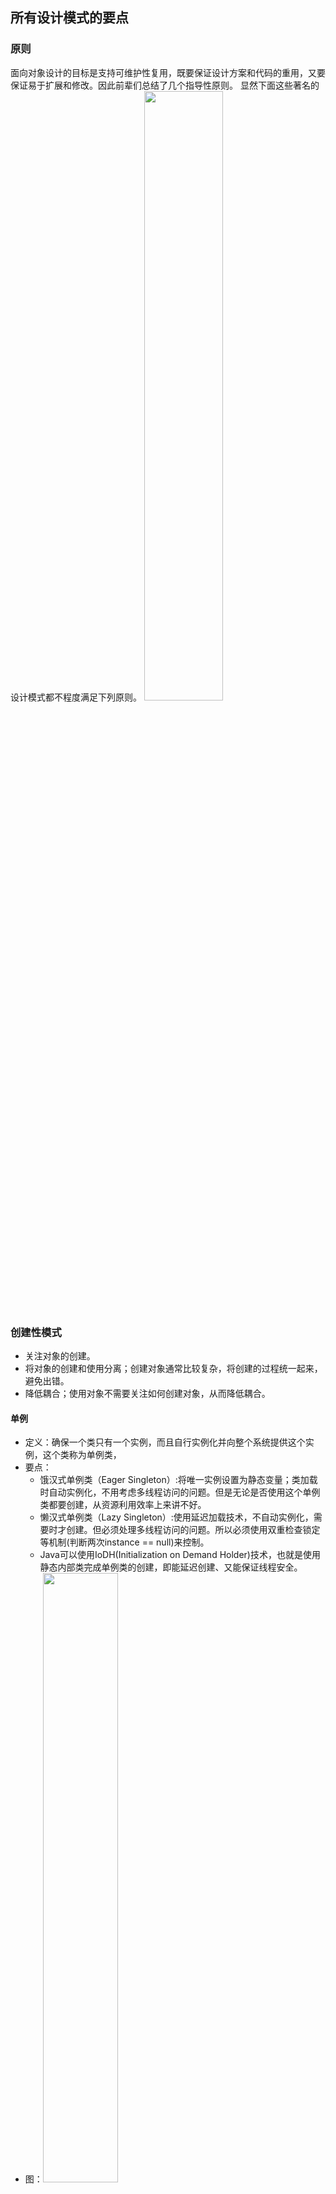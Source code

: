 ## 所有设计模式的要点

### 原则
面向对象设计的目标是支持可维护性复用，既要保证设计方案和代码的重用，又要保证易于扩展和修改。因此前辈们总结了几个指导性原则。
显然下面这些著名的设计模式都不程度满足下列原则。
<img src="https://github.com/zhangyang27/blogs/raw/master/images/OOP_principle_llsaf.png" width="50%" height="50%">

### 创建性模式
* 关注对象的创建。
* 将对象的创建和使用分离；创建对象通常比较复杂，将创建的过程统一起来，避免出错。
* 降低耦合；使用对象不需要关注如何创建对象，从而降低耦合。

#### 单例
* 定义：确保一个类只有一个实例，而且自行实例化并向整个系统提供这个实例，这个类称为单例类，
* 要点：
	* 饿汉式单例类（Eager Singleton）:将唯一实例设置为静态变量；类加载时自动实例化，不用考虑多线程访问的问题。但是无论是否使用这个单例类都要创建，从资源利用效率上来讲不好。
	* 懒汉式单例类（Lazy Singleton）:使用延迟加载技术，不自动实例化，需要时才创建。但必须处理多线程访问的问题。所以必须使用双重检查锁定等机制(判断两次instance == null)来控制。
	* Java可以使用IoDH(Initialization on Demand Holder)技术，也就是使用静态内部类完成单例类的创建，即能延迟创建、又能保证线程安全。
* 图：<img src="https://github.com/zhangyang27/blogs/raw/master/images/singleton_uml_gjj.png" width="50%" height="50%">
* 场景：系统只需要一个实例对象（比如序列号生成器、资源管理器或者资源太大而只能有一个对象）
* 例子：Windows任务管理器；负载均衡器；数据库连接池；[java.lang.Runtime#getRuntime()](http://docs.oracle.com/javase/8/docs/api/java/lang/Runtime.html#getRuntime%28%29); [java.awt.Desktop#getDesktop()](http://docs.oracle.com/javase/8/docs/api/java/awt/Desktop.html#getDesktop--); [java.lang.System#getSecurityManager()](http://docs.oracle.com/javase/8/docs/api/java/lang/System.html#getSecurityManager--)
* [code](java_design_pattern_code/src/singleton)
* 优点：因为内存中只有一个对象，节约了资源，提高了性能；可以依据需求创建可变数目的实例（多例类）；
* 缺点：没有抽象层，扩展困难；单例类责任过重，又负责创建，又负责提供业务方法；面向对象的语言都提供了垃圾回收技术，如果唯一实例长期不被使用而又被回收了的话，下次调用又将重新实例化，但之前单例对象的状态会丢失。


#### 简单工厂
* 定义：定义一个工厂类，它可以根据参数的不同返回不同类的实例，被创建的实例通常都具有共同的父类。因为在简单工厂模式中用于创建实例的方法是静态方法，因为又将简单工厂模式称为静态工厂方法。
* 要点：
	* 创建对象的工具
	* 简单工程的静态创建实例的方法是当需要什么的时候，只需要传入正确的参数，就可以获得所需的对象，无须知道更其创建的细节。
	* 与对象相关的职责通常有三种。对象本身的职责，使用对象的职责，和创建对象的职责。注意把使用对象和创建对象到不同的类里，所以就需要工厂类来负责创建对象。很明显的好处在于：如果创建对象的过程比较复杂的话(通常就是很复杂)，创建的代码只会出现在工厂类里，而不会散落在不同的客户端代码中。
	* 对象创建的方法：
		* new 关键字
		* 使用反射机制
		* 使用clone()方法
		* 通过专门的工厂类
	* 并非每一个类都需要配备工厂类，如果产品类本身比较简单，变数也不多，构造也很简单，那么无须提供工厂类。
* 标准版图：<img src="https://github.com/zhangyang27/blogs/raw/master/images/simple_factory_llkj.png" width="50%" height="50%">
* 简化版图：<img src="https://github.com/zhangyang27/blogs/raw/master/images/simple_factory_djlf.png" width="50%" height="50%">
* 场景：工厂类负责创建的对象较少时；客户端只需要知道传入的参数，而不需要了解创建对象的过程时都可以使用简单工厂。
* 例子：比如不同图（柱状图、曲线图...）的对象的创建；据说某些JDK的类库和框架，等我去发现吧。
* [code](java_design_pattern_code/src/simpleFactory)
* 优点：实现了对象创建和使用的分离，客户端仅仅负责消费产品，避免了很多不必要的代码；客户端无需知道所需产品类名，只需要记得工厂类所需的参数即可，一定程度上减少使用者的记忆量。创建的对象在多处需要使用时，不必在客户端重复创建对象所需的复杂的代码。
* 缺点：工厂类集中的产品的生产逻辑，负担过重，一旦出问题，整个系统受到影响；增加类的个数，增加了系统的复杂性与理解难度。系统扩展时，添加新产品类时，必须修改工厂类的代码，不利于系统扩展和维护。

#### 工厂方法
* 定义：定义一个用于创建对象的接口，让子类决定将哪个类实例化。工厂方法模式让一个类的实例化延迟到其子类。
* UML图：<img src="https://github.com/zhangyang27/blogs/raw/master/images/factory_pattern_uml_picture_jjj.png" width="50%" height="50%">
* 场景：当一个类的初始化过程非常复杂和用户可能经常替换类似的类时使用工厂方法。
	* 疑点：书上说初始化过程复杂时，如果将多数代码都写在构造方法内，将造成构造函数庞大，不利于代码的修改和维护。这一点我不太懂，为什么构造方法内的代码多了就不利于修改了呢？
	* 要点：其实工厂方法和简单工厂方法都解决了同样的问题：避免复杂的创建对象的过程的代码散落各处，而工厂方法还解决了每次增加新产品类都要修改简单工厂方法的代码和简单工厂方法内一堆堆if else的问题。
* 例子：不同的日志记录器（比如通过文件记录还是数据库记录）；
* [code](java_design_pattern_code/src/composite)
* 优点：工厂方法对客户端隐藏了具体产品类被实例化的细节，客户端只关心工厂即可。加入新产品时，只需要添加新的产品类和工厂类接口，符合开闭原则。
* 缺点：类个数成对增加，可能增加系统的复杂性；由于考虑到系统的扩展性，引入了抽象层，客户端面向接口编程，增加了系统的抽象性和理解难度，还设计DOM技术和反射技术。


#### 抽象工厂
* 定义：提供一个创建一系列相关或相互依赖对象的接口，而无须指定它们具体的类。
	* `而无须指定它们具体的类`的理解：以界面皮肤库为例，在抽象工厂的创建产品的方法内只需要指名返回的抽象类型（比如按钮、文本框），而不用指名具体到底哪种风格的产品，具体可以延迟到子类去实现。
* UML图：<img src="https://upload.wikimedia.org/wikipedia/commons/9/9d/Abstract_factory_UML.svg" width="50%" height="50%">
* 产品族与产品结构：
	* 产品族：海尔公司生产海尔冰箱、海尔空调、海尔电视，海尔牌电器属于一个产品族。同一风格的皮肤界面产品族往往同时出现：比如按钮、文本框、窗口等。抽象工厂的每个实现类具体工厂就是用于生产同一族的产品。
	* 产品结构：海尔电视、TCL电视、长虹电视，都属于电视这个类别，电视称为一个产品结构。
	* 图：<img src="https://github.com/zhangyang27/blogs/raw/master/images/abstract_factory_djfdjf.png" width="50%" height="50%">
* 场景：需要将对象的创建和使用解耦；系统可以用很多产品族，但是每次只会使用一个产品族；同一个族的产品有会在某种共同的条件下(某种操作系统下)一起使用；产品稳定后不会频繁更改产品的等级结构。
* 例子：界面皮肤库（就是不同的界面风格）；
* [code](java_design_pattern_code/src/abstractFactory)
* 优点：抽象工厂只规定需要生成什么，而具体的生产交给了具体工厂，实现了隔离，更换时只需要更换具体工厂即可；能保证同一产品族的产品一起工作；方便增加产品族。
* 缺点：如果新增产品结构将会带来巨大的麻烦。

#### 原型模型
* 定义：使用原型实例指定创建对象的种类，并且通过克隆这个原型对象创建新的对象。
	* 克隆出来的对象是全新的对象，在内存中有新的地址。
	* java中有Cloneable接口，实现了该接口的类的对象可以调用clone()方法会返回一个复制的实例。
	* 深克隆与浅克隆：在java中数据类型分为基本（值）类型和引用类型，值类型包括int/double/byte/boolean/char等基本类型；引用类型包括类、接口、数组。浅克隆时，值类型将复制一份全新的数据给克隆对象，而引用类型会将成员变量的内存地址复制给克隆对象。对于引用类型而言，原对象与克隆对象虽然不同，但是成员变量是相同。避免这个问题的方法是深克隆，而java的深克隆需要借助序列化(先将对象序列化，再反序列创建一个克隆对象)来完成。
* UML图：<img src="https://upload.wikimedia.org/wikipedia/commons/1/14/Prototype_UML.svg" width="50%" height="50%">
*  原型模型管理器：
	* 定义：将多个原型对象存储在一个集合中供客户端使用，它是一个专门负责克隆对象的工厂，其中定义了一个集合用于存储原型对象，如果需要某个原型对象的一个克隆，可以通过复制集合中对应的原型来获得。
	* 场景：公司有许多办公文档，可行性分析报告、立项建议书、软件需求说明书、项目进展报告等，系统中就可以用一个集合保存这些原型对象，需要时克隆一份给客户端。
	* 为什么不直接new呢?可以想象两份报告都是word文档（同一个类），但某些部分已经被填写了不同的内容了（比如标题），new了之后还得填写内容，但是克隆就不用了。
* 场景：创建新对象的成本大时，使用原型模式只需要克隆对象再修改一下成员变量即可。需要保存对象状态时。需要避免工厂类创建对象的繁琐时，而该的实例对象只有一个或几个类似的对象时，使用clone比new方便。
* 例子：大同小异的工作周报（每周周报类似，只有部分地方需要修改）；Ctrl + C 和 Ctrl + V。
* [code](java_design_pattern_code/src/composite)
* 优点：创建一个新对象的实例比较复杂时，使用原型模式可以简化对象的创建。与工厂创建对象需要提供工厂类相比，原型模式简化了代码和创建过程。可以使用深克隆来保存对象状态。
* 缺点：每个类都需要配备克隆方法；当多个对象嵌套引用的情况时，为了完成深克隆将使每一层的类都支持深克隆，实现起来比较麻烦。


### 结构型模式
* 关注如何组织类与对象，形成某种结构。

#### 组合
* 定义：组合多个对象形成树形结构以表示具有"整体-部分"关系的层次结构。
* 图：<img src="https://upload.wikimedia.org/wikipedia/commons/5/5a/Composite_UML_class_diagram_%28fixed%29.svg" width="50%" height="50%">
* 场景：面对树形结构（指不同元素和容器的结构，容器可以包含容器，也可以包含元素）时可采用的模式，比如不同文件与文件夹、GUI中不同的样式与容器、应用程序的菜单栏。
* 例子：杀毒软件即能对文件杀毒，又能文件夹杀毒，对文件夹杀毒时，会递归杀掉里面的所有文件和文件夹，这时就有一个树形结构需要被处理。
* [code](java_design_pattern_code/src/composite)
* 优点：对树形结构的有效控制，方便新增。

#### 装饰
* 定义：动态地给一个对象增加一些额外的职责，就增加对象功能来说，装饰模式比生成子类实现更灵活。
* 图：<img src="https://upload.wikimedia.org/wikipedia/commons/e/e9/Decorator_UML_class_diagram.svg" width="50%" height="50%">
* 场景：不影响其它对象，以动态、透明的方式给单个对象添加职责。当采用继承不利于系统扩展时（导致子类过多或被定义为final的类），采用装饰模式。
* 例子：给汉堡加调理，不影响汉堡被吃的功能，还能使得味道更好；给毛坯房装修，不影响毛坯房居住的功能，能使居住条件更好；GUI应用中窗口增加滚动条；某个函数需要插入日志、性能测试；
* [code](java_design_pattern_code/src/decorator)
* 优点：灵活扩展类的功能；多次装饰；具体构件类和装饰类独立变化，互不影响；
* 缺点：排错难。

#### 外观
* 定义：外部与一个子系统的通信通过一个统一的外观角色进行，为子系统中的一组接口提供一个一致的入口，外观模式定义了一个高层接口，这个接口使得这个子系统更加易用。
* 图：<img src="https://upload.wikimedia.org/wikipedia/en/5/57/Example_of_Facade_design_pattern_in_UML.png" width="50%" height="50%">
* 场景：多个业务类通常作为整体出现时，客户类不逐一与业务类通信协作，而只与引入的一个外观类通信协作，由外观类负责与多个业务类通信协作；作为复杂（子）系统的入口出现；层次化结构中，每层都有一个外观类，降低层与层之间的耦合。
* 例子：为了吃饭，我可做饭（买菜、切菜、煮饭、炒菜...），但我也可以到餐馆吃饭，餐馆直接提供了可以吃的饭菜，可以认为餐馆就是外观类。
* [code](java_design_pattern_code/src/facade)
* 优点：客户端与子系统解耦；子系统的变化不会影响到客户端；多个客户端都可调用外观类（即可获得复杂子系统的功能）；
* 缺点：实际上很难限制客户端直接使用子系统；

#### 享元
* 定义：运用共享技术有效地支持大量细粒度对象的复用。
* 图：<img src="https://github.com/zhangyang27/blogs/raw/master/images/flyweight_pattern.png" width="50%" height="50%">
* 场景：系统需要大量使用相同或相似对象时，利用享元模式可以实现对象的多次复用。将变化的部分作为外部状态，不变的部分作为内部状态。以字符串为例，每个字符的内容是不变的，但是字符的位置是变化的。
* 例子：[java.lang.Integer.valueOf](http://stackoverflow.com/questions/6521067/why-is-java-lang-integer-valueof-a-flyweight-pattern)；实际上我觉得享元模式大量使用，比如字符串(符合定义中的细粒度)、线程池、数据库连接池，都有享元的思想。
* [code](java_design_pattern_code/src/flyweight)
* 优点：节约内存。
* 缺点：使用系统复杂；需要准确区分对象的内部和外部状态。

#### 代理
* 定义：给某个对象提供一个代理，并由代理控制对该对象的访问。(Provide a surrogate or placeholder for another object to control access to it.)
* 图：<img src="https://upload.wikimedia.org/wikipedia/commons/thumb/7/75/Proxy_pattern_diagram.svg/800px-Proxy_pattern_diagram.svg.png" width="50%" height="50%">
* 场景：为了远程调用的代理、为了缓存的代理、为了保护（权限）的代理、为了额外的操作（比如计数器）的代理、为了创建耗时对象的代理（延迟初始化）。
* 例子：代购、翻译、分布式系统的远程API调用、代理服务器、反向代理服务器
* [code](java_design_pattern_code/src/proxy)
* 优点：客户端针对抽象编程，方便更换代理；远程代理可以将耗费资源的操作移到性能更好的服务器上，提高整体效率；
* 缺点：有了代理速度变慢；代理类的实现可能异常复杂：比如远程代理。
* 与装饰模式的区别：代理模式增加全新的功能、装饰模式增加相关功能；代理模式还控制了对代理对象的访问，而装饰只是对对象加功能。

#### 行为型模式
* 关注对象之间的交互、通信、协作，明确对象的职责。
* （我现在看来好深奥 2017-02-04 17:49:07 ）

#### 职责链
* 定义：避免请求者与接收者耦合；让多个有机会接受请求的对象组成链条，沿着链条传送请求，直到有对象处理它为止。
* 图：<img src="https://github.com/zhangyang27/blogs/raw/master/images/chain.png" width="50%" height="50%">
* 场景：多个对象可以处理同一请求时可以应用职责链模式；需要动态组合一组对象来处理请求时可以使用职责链模式。
* 例子：斗地主出牌时（一个一个确认出牌）；请假、报销的审批过程（领导无法批准的则由更高级的领导审批）；Web应用对请求的过滤器；
* [code](java_design_pattern_code/src/chain)
* 优点：职责链更为灵活，能够动态的增加或者修改职责链上的对象；
* 缺点：职责链过长时响应慢、调试难、性能差；建链不当，会死循环；配置错误的话，请求可能不被任何处理对象处理；

#### 命令
* 定义：将请求封装成对象，客户端可以使用注入参数的方式 ( setCommand ) 指定不同的请求(即命令)。方便实现请求排队、请求日志，方便地支持了备份和撤销功能。
* 图：<img src="https://upload.wikimedia.org/wikipedia/commons/b/bf/Command_pattern.svg" width="50%" height="50%">
* 场景：请求发送者和接收者解耦；请求发送者和请求（命令）可以用不同的生命周期，发送者不在了，命令依然存在；需要请求（命令）队列要调用多个接收者；系统需要支持（请求）命令的撤销或者恢复，在网站部署、数据库备份方面我觉得很有意义；需要与组合模式一起形成命令的树形结构（称为宏命令）
* 例子：开关连着电线，电线连着电灯，电线也可以连着排气扇；电线就是命令，换电器只需要换线即可；不同的按钮有着不同的功能，按钮的功能可以随意切换，就是因为将按钮的请求单独封装成了对象，从而使用了对象模式。

	<img src="https://github.com/zhangyang27/blogs/raw/master/images/command_pattern.png" width="20%" height="20%">

* [code](java_design_pattern_code/src/command_pattern)
* 优点：降低系统耦合度；容易增加新的命令；方便设计命令队列和宏命令（组合命令）；为命令的撤销和恢复提供了一种实现方案。
* 缺点：类多，每一个命令都需要一个类，导致系统变得复杂。


#### 解释器
* 定义：定义一个语言的文法，并建立一个解释器来解释该语言的句子，这里的"语言"是指使用规定格式和语法的代码。
* 补充：
	* 为了理解解释器，需要补充一些文法规则的知识，通常一种语言都会有终结符和非终结符。终结符不可分割，而非终结符由若干个终结符来组成。如"1+2+3-4+1"，其语法规则如下：
	* `expression ::= value | operation`
	* `operation ::= expression '+' expression | expression '-' expression`
	* `value ::= an integer`
* UML图	
	* <img src="https://upload.wikimedia.org/wikipedia/commons/b/bc/Interpreter_UML_class_diagram.svg" width="50%" height="50%">
	* TerminalExpression实现了对文法中终结符的解释；NonterminalExpression实现了对非终结表达符的解释，其可能再包含非终结表达符，所以一般由递归完成。Context环境类保存一些额外的全局信息和公共方法。
	* 每一个终结符或者非终结符都会有一个类与之对应。
* 场景：某些情况下，为了能够更好的描述某些特定(重复)的问题，可以创建一种新的语言，这些语言拥有自己的表达式和结构，即文法规则，这些问题的实例将对应为语言的句子，这里可以用解释器模型来设计新的语言。但注意文法规则不能太复杂，并且对执行效率要求不高。
* 例子：正则表达式；XML文档解释领域；SQL语句；对于解释字符串"1+3+1-4"（注意这是字符串，如果作为数值表达式的话，编程语言可以直接识别)，如果编程语言是面向对象的，那么我们可以利用解释器模式写一套规则来解释"1+3+1-4"，完成计算。
* [code](java_design_pattern_code/src/Interpreter)
* 优点：因为每个文法规则都用单独的一个类来表示，易于改变和扩展文法，比如增加新的解释表达式。我觉得这个模式将解释器的问题描述的特别清楚，代码怎么写，写在哪都有章可循。
* 缺点：文法复杂的情况下，规则多，类就多，难以管理和维护。因为由大量的循环和递归调用，所以执行效率低。


#### 迭代器
* 定义：提供一种方法来访问数据聚合对象，而不用暴露这个对象的内部表示（我认为是属性），别名为游标。
* 图：<img src="https://upload.wikimedia.org/wikipedia/commons/1/13/Iterator_UML_class_diagram.svg" width="50%" height="50%">
* 场景：访问聚合对象的内容时无需暴露它的内部实现，客户端不需要知道内部实现细节；当需要为一个聚合对象提供多种遍历方式时可以采用迭代器模式；可以为不同的聚合结构提供一个统一的访问接口，但是接口的实现类可以按需提供不同的遍历方式。
* 例子：电视机是一个频道容器，遥控器实现了对电视机内频道的遍历。java的List和Set都实现了Collection接口，而Collection接口又实现了Iterable接口，所以实现了Collection接口的都实现了迭代器。
* [code](java_design_pattern_code/src/iterator)
* 优点：支持以不同的方式遍历对象，需要新的遍历方式时只需添加一个迭代器的实现类。简化了聚合类。引入了抽象层，增加聚合类和迭代器类都非常方便。
* 缺点：存储数据和遍历数据的职责分离，类的个数成对增加。抽象类的设计难度大，就像刚开始Iterator没有考虑到逆向遍历。

#### 中介者
* 定义：用一个中介对象来封装一系列的对象交互，中介者使各对象不需要显式地相互引用，从而使其耦合松散，而且可以独立地改变它们之间的交互。又称调停者模式。
* 图：<img src="https://upload.wikimedia.org/wikipedia/commons/e/e4/Mediator_design_pattern.png" width="50%" height="50%">
* 场景： 对象之间的引用关系复杂；一个对象由于引用了其它多个对象并直接通信，导致难以复用时可以使用中介者模式；
* 图：<img src="https://github.com/zhangyang27/blogs/raw/master/images/mediator_pattern1_asldjf.png" width="50%" height="50%">
* 例子：QQ群，群作为一个中介者，传递了一个用户对其它所有用户说的话，而不需要用户逐一告诉每个用户。在GUI控件库中比较多，比如点了这按钮，另一个列表也会变的情况。All scheduleXXX() methods of [java.util.Timer](http://docs.oracle.com/javase/8/docs/api/java/util/Timer.html)；[java.util.concurrent.Executor#execute()](http://docs.oracle.com/javase/8/docs/api/java/util/concurrent/Executor.html#execute-java.lang.Runnable-)；submit() and invokeXXX() methods of [java.util.concurrent.ExecutorService](http://docs.oracle.com/javase/8/docs/api/java/util/concurrent/ExecutorService.html); scheduleXXX() methods of [java.util.concurrent.ScheduledExecutorService](http://docs.oracle.com/javase/8/docs/api/java/util/concurrent/ScheduledExecutorService.html); [java.lang.reflect.Method#invoke()](http://docs.oracle.com/javase/8/docs/api/java/lang/reflect/Method.html#invoke-java.lang.Object-java.lang.Object...-) 
* [code](java_design_pattern_code/src/mediator)
* 优点：简化了对象间的交互，使得对象之间的关系更易理解，将同事间多对多的关系转化为了一对的关系（星型结构）。增加新的中介者（新的交互方式）和新的同事都非常方便；使得同事类可以重用。
* 缺点：中介者类中包含大量同事交互细节，导致具体中介者类非常复杂，难以维护。
* 点评：怎么我感觉就是挪了一下代码的位置了，本来要写在每一个同事类里的代码，都转移到中介类里了，但确实是免去了同事类之间的引用。

#### 备忘录
* 定义：在不破坏封装的前提下，捕获一个对象的内部状态，并在该对象之外保存这个状态，这样可以在以后将对象恢复到原先保存的状态。
* UML图：
	* Originator类其内部状态需要被储存或者利用备忘录储存的状态恢复；Memento类是Originator的备份模板（里面的属性将参考Originator类，可能是所有属性、也可能是部分属性），生成一个对象表示一次备份；Caretaker用于保存备忘录。
	* <img src="https://github.com/zhangyang27/blogs/raw/master/images/memento_pattern_gjj.png" width="50%" height="50%">
* 场景：当业务需要倒退(撤销)到某一个历史状态时，如下图，使用此模式。防止外界对象破坏对一个对象的历史状态的封装性。
* 图：<img src="https://github.com/zhangyang27/blogs/raw/master/images/memento_pattern_saf.png" width="50%" height="50%">
* 例子：棋类的悔棋。[java.util.Date](http://docs.oracle.com/javase/8/docs/api/java/util/Date.html)
* [code](java_design_pattern_code/src/Memento)
* 优点：提供了一种状态恢复的实现机制；备忘录实现了对信息的封装，一个备忘录对象是一种原发器对象状态的表示，不会被其它代码改动。 
* 缺点：耗费资源，如果原发器类的成员变量太多，多次保存就需要占用大量内存。
* 难点：如何实现多次撤销？如果在多次撤销过程中发生了分支该如何处理？

#### 观察者
* 定义：定义对象之间的一种一对多依赖关系，使得每当一个对象状态发生变化时，其相关依赖对象皆能得到通知并自动更新。观察者模式的别名有发布-订阅 (Publish/Subscribe)模式、模型-视图(Model/View)模式，源-监听(Source/Listener)模式或从属者(Dependents)模式。
* 图：<img src="https://upload.wikimedia.org/wikipedia/commons/thumb/8/8d/Observer.svg/854px-Observer.svg.png" width="50%" height="50%">
* 场景：一个对象的状态行为发生变化将导致其它对象的状态或者行为发生变化；需要触发链时，A对象的行为影响了B对象，B对象的行为影响了C对象时，也可以用观察者模式来创建。
* 例子：红灯停，绿灯走中，信号灯是观察目标，汽车是观察者。MVC架构应用了观察者模式；[java.util.Observer](http://docs.oracle.com/javase/8/docs/api/java/util/Observer.html)；[java.util.EventListener](http://docs.oracle.com/javase/8/docs/api/java/util/EventListener.html)；[javax.servlet.http.HttpSessionBindingListener](http://docs.oracle.com/javaee/7/api/javax/servlet/http/HttpSessionBindingListener.html)
* [code](java_design_pattern_code/src/Observer)
* 优点：表示层和数据层的分离，定义了稳定的消息更新机制；观察者模式支持广播通信，观察目标会向所有已经注册的观察者发送通知；符合开闭原则，增加新的观察者无需要修改原有系统代码。
* 缺点：如果一个观察目标的观察者太多，通知所有观察者将花费不少时间。如果观察者和观察目标之间有循环依赖，那么会造成死循环。
* 要点：JDK有Observable类和Observer接口对观察者模式提供了支持。

#### 状态
* 定义：允许一个对象在其内部状态改变时改变它的行为，对象看起来似乎修改了它的类。
* 图：<img src="https://upload.wikimedia.org/wikipedia/commons/e/e8/State_Design_Pattern_UML_Class_Diagram.svg" width="50%" height="50%">
	* 注意环境类（context）拥有状态对象，状态的切换有可能在环境类里发生，也有可能在具体状态类的业务代码中判断环境类的属性来切换状态。
	* 理解环境类的存在，可以用一个例子：一个银行帐号有多个状态（透支、正常），银行帐号就是环境类，而不同的状态会形成状态类，银行帐号拥有状态类，银行帐号拥有属性余额，状态类会在业务代码里根据余额来切换状态。
* 场景：当系统中某个对象存在多个状态，这些状态可以相互转换，并且对象在不同状态下行为不相同时可以使用状态模式。对象的行为依赖它的状态（比如某个属性），状态的改变将导致行为的改变；当代码中包含大量与对象状态有关的条件语句时，导致代码可维护性差，不能方便的增加或者删除，可以考虑状态模式。
* 例子：水(冰、水蒸气)有不同的状态，状态之间能转换；信用卡可能存在透支、正常状态；游戏角色的升级；
* [code](java_design_pattern_code/src/State)
* 优点：封装了状态转换的规则（封装到环境类和具体的状态类的某个方法中），对状态切换进行了统一的管理。将与状态有关的行为放在一个类中，切换状态类就可以使环境类拥有不同的行为。可以使多个环境对象共享一个状态对象（使用static关键字）。
* 缺点：增加类的个数，加大系统开销。状态类的设计和实现比较复杂；对开闭原则支持不好，增加了新的状态后，都需要修改代码完成状态的转换。

#### 策略
* 定义：定义一系列算法类，将每个算法封装起来，并让他们可以互相替换。策略模式让算法独立于使用它的客户而变化。
* 图：<img src="https://upload.wikimedia.org/wikipedia/commons/3/39/Strategy_Pattern_in_UML.png" width="50%" height="50%">
* 场景：当系统需要动态地在几个算法里选择一种执行；不希望客户端知道复杂的、与算法相关的数据结构，可以在策略类里封装数据结构和算法。
* 例子：电影票根据用户的不同打折方式；Java SE的容器布局管理；
* [code](java_design_pattern_code/src/strategy)
* 优点：选择算法和新增算法时的灵活；提供了管理算法的办法（比如确保了每个算法的输入输出格式类似、便于验证等）；方便复用算法（算法单独封装在了类里）；
* 缺点：只适用于客户端知道该使用哪个算法时；类会变多；不支持一个策略类完成某些功能再交个另一个策略类处理。

#### 模板
* 定义：定义一个操作中的算法框架，而将一些步骤延迟到子类中，模板方法使得子类可以不改变一个算法的结构即可重定义该算法的某些步骤。
* 图：<img src="https://upload.wikimedia.org/wikipedia/commons/5/52/Template_Method_UML.svg" width="50%" height="50%">
* 场景：将复杂的算法分割，将算法中固定不变的部分设计为模板方法和父类的具体方法，需要改变的地方由子类实现。也可实现子类对父类的反向控制（子类重新赋值isPaint决定Paint是否执行）。
* 例子：餐馆吃饭，点菜->吃->买单，点菜和买单步骤变化不大，吃的步骤变化多端。
* [code](java_design_pattern_code/src/template_method)
* 优点：子类的某些算法的实现不会算法的执行次序；代码复用技术；可以由子类实现反向控制；不同子类实现的方法不同，方便扩展和修改。
* 缺点：每个实现都需要一个子类，可能会导致类太多，系统越发庞大。

#### 访问者
* 定义：提供一个作用于某对象结构中的各个元素的操作表示，它使得可以在不改变元素的类的前提下定义作用于这些元素的新操作。
* 通俗的理解：访问者模式包含访问者和被访者两部分，被访者是一个含有各种元素的集合对象，而不同的访问者对被访者内的元素操作个不相同。定义的确晦涩难懂，但仔细思考后又觉得其更为准确。
* 图：<img src="https://upload.wikimedia.org/wikipedia/en/e/eb/Visitor_design_pattern.svg" width="50%" height="50%">
* 场景：系统中存在一个复杂对象结构，且不同的访问者对其所采取的操作各不相同时，可以考虑使用访问者模式。对象结构中对象对应的类（元素的种类）应当很少改变，但是对对象结构增加新操作时则非常的方便。
* 例子：XML文档解析、编译器的设计、复杂集合对象的处理；医生的处方单被不同的部门处理，如药房和收费处，都是对同一对象结构的不同访问。
* [code](java_design_pattern_code/src/visitor)
* 优点：增加新的访问者会非常方便；访问行为分散到各个访问者中，便于管理、分析。
* 缺点：增加新元素类会非常困难。

#### 参考
1. 设计模式的艺术软件开发人员内功修炼之道_刘伟
2. wikipedia
1. github开源项目：[java-design-patterns](https://github.com/iluwatar/java-design-patterns)
